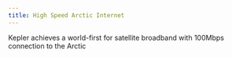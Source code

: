 ```yaml
---
title: High Speed Arctic Internet
---
```



Kepler achieves a world-first for satellite broadband with 100Mbps connection to the Arctic

